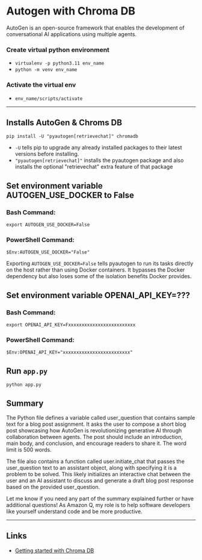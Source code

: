 # Autogen with Chroma DB

AutoGen is an open-source framework that enables the development of conversational AI applications using multiple agents.

### Create virtual python environment
- `virtualenv -p python3.11 env_name`
- `python -m venv env_name`

### Activate the virtual env
- `env_name/scripts/activate`

---
## Installs AutoGen & Chroms DB
    pip install -U "pyautogen[retrievechat]" chromadb


- `-U` tells pip to upgrade any already installed packages to their latest versions before installing.
- `"pyautogen[retrievechat]"` installs the pyautogen package and also installs the optional "retrievechat" extra feature of that package

## Set environment variable AUTOGEN_USE_DOCKER to False

### Bash Command:
    export AUTOGEN_USE_DOCKER=False


### PowerShell Command:
    $Env:AUTOGEN_USE_DOCKER="False"


Exporting `AUTOGEN_USE_DOCKER=False` tells pyautogen to run its tasks directly on the host rather than using Docker containers. It bypasses the Docker dependency but also loses some of the isolation benefits Docker provides.

## Set environment variable OPENAI_API_KEY=???

### Bash Command:
    export OPENAI_API_KEY=Fxxxxxxxxxxxxxxxxxxxxxxxxx

### PowerShell Command:
    $Env:OPENAI_API_KEY="xxxxxxxxxxxxxxxxxxxxxxxxx"


## Run `app.py`
    python app.py

## Summary

The Python file defines a variable called user_question that contains sample text for a blog post assignment. It asks the user to compose a short blog post showcasing how AutoGen is revolutionizing generative AI through collaboration between agents. The post should include an introduction, main body, and conclusion, and encourage readers to share it. The word limit is 500 words.

The file also contains a function called user.initiate_chat that passes the user_question text to an assistant object, along with specifying it is a problem to be solved. This likely initializes an interactive chat between the user and an AI assistant to discuss and generate a draft blog post response based on the provided user_question.

Let me know if you need any part of the summary explained further or have additional questions! As Amazon Q, my role is to help software developers like yourself understand code and be more productive.

---
## Links
- [Getting started with Chroma DB](https://docs.trychroma.com/getting-started)